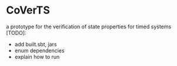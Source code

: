 # CoVerTS
a prototype for the verification of state properties for timed systems
[TODO]: 
- add built.sbt, jars
- enum dependencies 
- explain how to run
